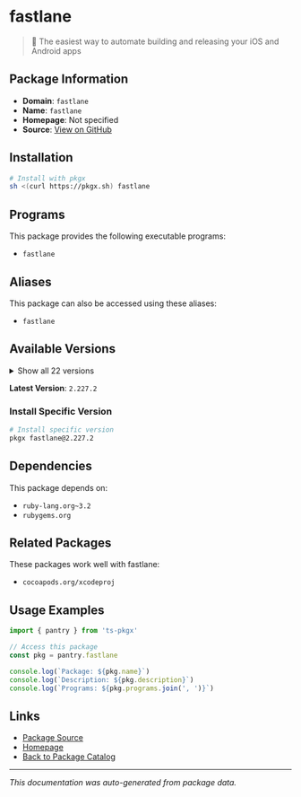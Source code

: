 # fastlane

> 🚀 The easiest way to automate building and releasing your iOS and Android apps

## Package Information

- **Domain**: `fastlane`
- **Name**: `fastlane`
- **Homepage**: Not specified
- **Source**: [View on GitHub](https://github.com/pkgxdev/pantry/tree/main/projects/fastlane.tools/package.yml)

## Installation

```bash
# Install with pkgx
sh <(curl https://pkgx.sh) fastlane
```

## Programs

This package provides the following executable programs:

- `fastlane`

## Aliases

This package can also be accessed using these aliases:

- `fastlane`

## Available Versions

<details>
<summary>Show all 22 versions</summary>

- `2.227.2`, `2.227.1`, `2.227.0`, `2.226.0`, `2.225.0`
- `2.224.0`, `2.223.1`, `2.223.0`, `2.222.0`, `2.221.1`
- `2.221.0`, `2.220.0`, `2.219.0`, `2.218.0`, `2.217.0`
- `2.216.0`, `2.215.1`, `2.215.0`, `2.214.0`, `2.213.0`
- `2.212.2`, `2.212.1`

</details>

**Latest Version**: `2.227.2`

### Install Specific Version

```bash
# Install specific version
pkgx fastlane@2.227.2
```

## Dependencies

This package depends on:

- `ruby-lang.org~3.2`
- `rubygems.org`

## Related Packages

These packages work well with fastlane:

- `cocoapods.org/xcodeproj`

## Usage Examples

```typescript
import { pantry } from 'ts-pkgx'

// Access this package
const pkg = pantry.fastlane

console.log(`Package: ${pkg.name}`)
console.log(`Description: ${pkg.description}`)
console.log(`Programs: ${pkg.programs.join(', ')}`)
```

## Links

- [Package Source](https://github.com/pkgxdev/pantry/tree/main/projects/fastlane.tools/package.yml)
- [Homepage](#)
- [Back to Package Catalog](../package-catalog.md)

---

*This documentation was auto-generated from package data.*
